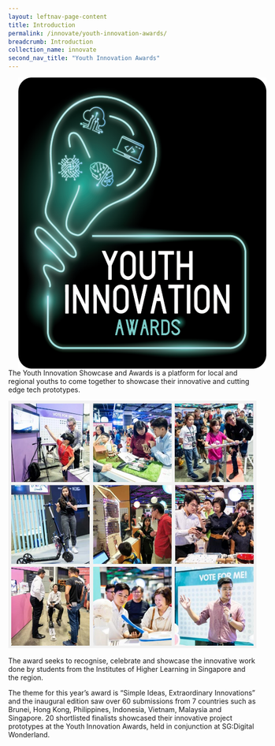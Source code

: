 ```yaml
---
layout: leftnav-page-content
title: Introduction
permalink: /innovate/youth-innovation-awards/
breadcrumb: Introduction
collection_name: innovate
second_nav_title: "Youth Innovation Awards"
---
```


<p><img src="/images/innovate/yia/YIAlogo_190508_YIA.png" alt="1" style="float:left;width:532px;height:591px;margin:0px 20px"></p>

The Youth Innovation Showcase and Awards is a platform for local and regional youths to come together to showcase their innovative and cutting edge tech prototypes. 

![2](/images/innovate/yia/yiacollage.png)

The award seeks to recognise, celebrate and showcase the innovative work done by students from the Institutes of Higher Learning in Singapore and the region.

The theme for this year’s award is “Simple Ideas, Extraordinary Innovations” and the inaugural edition saw over 60 submissions from 7 countries such as Brunei, Hong Kong, Philippines, Indonesia, Vietnam, Malaysia and Singapore. 20 shortlisted finalists showcased their innovative project prototypes at the Youth Innovation Awards, held in conjunction at SG:Digital Wonderland.
